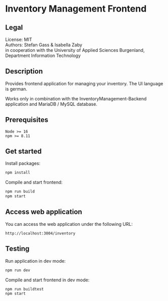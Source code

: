 # Inventory Management Frontend

## Legal
License: MIT\
Authors: Stefan Gass & Isabella Zaby\
in cooperation with the University of Applied Sciences Burgenland, Department Information Technology

## Description
Provides frontend application for managing your inventory. The UI language is german.

Works only in combination with the InventoryManagement-Backend application and MariaDB / MySQL database.

## Prerequisites
    Node >= 16
    npm >= 8.11

## Get started
Install packages:
```bash
npm install
```
Compile and start frontend:
```bash
npm run build
npm start
```

## Access web application
You can access the web application under the following URL:
```
http://localhost:3004/inventory
```

## Testing
Run application in dev mode:
```bash
npm run dev
```
Compile and start frontend in dev mode:
```bash
npm run buildtest
npm start
```
